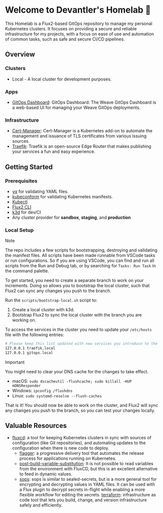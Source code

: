 # Welcome to Devantler's Homelab 🚀

This Homelab is a Flux2-based GitOps repository to manage my personal Kubernetes clusters. It focuses on providing a secure and reliable infrastructure for my projects, with a focus on ease of use and automation of common tasks, such as safe and secure CI/CD pipelines.

## Overview

### Clusters

- Local - A local cluster for development purposes.

### Apps

- [GitOps Dashboard](https://github.com/weaveworks/weave-gitops/tree/main/charts/gitops-server): GitOps Dashboard: The Weave GitOps Dashboard is a web-based UI for managing your Weave GitOps deployments.
  
### Infrastructure

- [Cert-Manager](https://cert-manager.io/docs/): Cert-Manager is a Kubernetes add-on to automate the management and issuance of TLS certificates from various issuing sources.
- [Traefik](https://doc.traefik.io/traefik/): Traefik is an open-source Edge Router that makes publishing your services a fun and easy experience.

## Getting Started

### Prerequisites

- [yq](https://github.com/mikefarah/yq) for validating YAML files.
- [kubeconform](https://github.com/yannh/kubeconform) for validating Kubernetes manifests.
- [Kubectl](https://kubernetes.io/docs/tasks/tools/install-kubectl/)
- [Flux2 CLI](https://fluxcd.io/docs/installation/#install-the-flux-cli)
- [k3d](https://k3d.io/#installation) for dev/CI
- Any cluster provider for **sandbox**, **staging**, and **production**

### Local Setup

> [!NOTE]
> The repo includes a few scripts for bootstrapping, destroying and validating the manifest files. All scripts have been made runnable from VSCode tasks or run configurations. So if you are using VSCode, you can find and run all scripts from the Run and Debug tab, or by searching for `Tasks: Run Task` in the command palette.

To get started, you need to create a separate branch to work on your increments. Doing so allows you to bootstrap the local cluster, such that Flux2 can sync any changes you push to the branch.

Run the `scripts/bootstrap-local.sh` script to:

1. Create a local cluster with k3d.
2. Bootstrap Flux2 to sync the local cluster with the branch you are working on.

To access the services in the cluster you need to update your `/etc/hosts` file with the following entries:

```bash
# Please keep this list updated with new services you introduce to the cluster.
127.0.0.1 traefik.local
127.0.0.1 gitops.local
```

> [!IMPORTANT]
> You might need to clear your DNS cache for the changes to take effect.
>
> - macOS: `sudo dscacheutil -flushcache; sudo killall -HUP mDNSResponder`
> - Windows: `ipconfig /flushdns`
> - Linux: `sudo systemd-resolve --flush-caches`

That is it! You should now be able to work on the cluster, and Flux2 will sync any changes you push to the branch, so you can test your changes locally.

## Valuable Resources

- [fluxcd](https://fluxcd.io/flux/): a tool for keeping Kubernetes clusters in sync with sources of configuration (like Git repositories), and automating updates to the configuration when there is new code to deploy.
  - [flagger](https://fluxcd.io/flagger/): a progressive delivery tool that automates the release process for applications running on Kubernetes.
  - [post-build-variable-substitution](https://fluxcd.io/flux/components/kustomize/kustomization/#post-build-variable-substitution): It is not possible to read variables from the environment with FluxCD, but this is an excellent alternative to feed in dynamic values.
  - [sops](https://fluxcd.io/flux/guides/mozilla-sops/): sops is similar to sealed-secrets, but is a more general tool for encrypting and decrypting values in YAML files. It can be used with a Flux plugin to decrypt secrets in-flight while enabling a more flexible workflow for editing the secrets.
[terraform](https://developer.hashicorp.com/terraform?product_intent=terraform): infrastructure as code tool that lets you build, change, and version infrastructure safely and efficiently.
